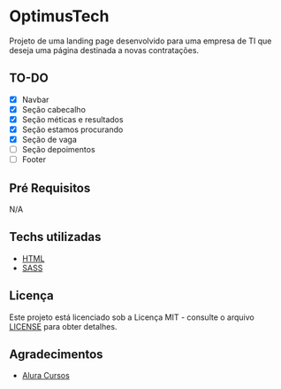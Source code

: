 # OptimusTech

Projeto de uma landing page desenvolvido para uma empresa de TI que deseja uma página destinada a novas contratações.

## TO-DO

- [x] Navbar
- [x] Seção cabecalho
- [x] Seção méticas e resultados
- [x] Seção estamos procurando
- [x] Seção de vaga
- [ ] Seção depoimentos
- [ ] Footer

## Pré Requisitos

N/A

## Techs utilizadas

- [HTML](https://developer.mozilla.org/pt-BR/docs/Web/HTML)
- [SASS](https://sass-lang.com/)

## Licença

Este projeto está licenciado sob a Licença MIT - consulte o arquivo [LICENSE](./LICENSE) para obter detalhes.

## Agradecimentos

- [Alura Cursos](https://www.alura.com.br/)
